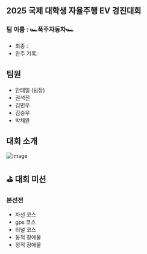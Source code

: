 ## 2025 국제 대학생 자율주행 EV 경진대회

### 팀 이름 : 🏎️폭주자동차🏎️
- 최종 : 
- 완주 기록: 

## 팀원
- 안태일 (팀장)
- 권석진
- 김민우
- 김승우
- 박채완

## 대회 소개

![image](https://github.com/user-attachments/assets/c86b82f0-363c-4763-a710-f38f7148edc1)


## ⛳️ 대회 미션
### 본선전
- 차선 코스
- gps 코스
- 터널 코스
- 동적 장애물
- 정적 장애물

